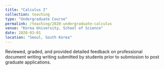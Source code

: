 ```yaml
---
title: "Calculus I"
collection: teaching
type: "Undergraduate Course"
permalink: /teaching/2020-undergraduate-calculus
venue: "Korea University, School of Science"
date: 2020-03-01
location: "Seoul, South Korea"
---
```


Reviewed, graded, and provided detailed feedback on professional document writing writing submitted by students prior to submission to post graduate applications. 